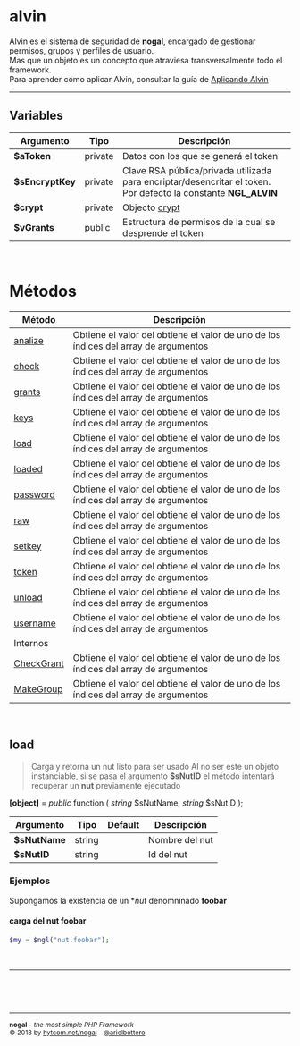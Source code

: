 # alvin
Alvin es el sistema de seguridad de **nogal**, encargado de gestionar permisos, grupos y perfiles de usuario.  
Mas que un objeto es un concepto que atraviesa transversalmente todo el framework.  
Para aprender cómo aplicar Alvin, consultar la guía de [Aplicando Alvin](https://github.com/arielbottero/wiki/blob/master/nogal/docs/alvinuso.md)
___

## Variables
|Argumento|Tipo|Descripción|
|---|---|---|
|**$aToken**|private|Datos con los que se generá el token|
|**$sEncryptKey**|private|Clave RSA pública/privada utilizada para encriptar/desencritar el token. Por defecto la constante **NGL_ALVIN**|
|**$crypt**|private|Objecto [crypt](https://github.com/arielbottero/wiki/blob/master/nogal/docs/alvin.md)|
|**$vGrants**|public|Estructura de permisos de la cual se desprende el token|

&nbsp;

# Métodos
|Método|Descripción|
|---|---|
|[analize](#analize)|Obtiene el valor del obtiene el valor de uno de los índices del array de argumentos|
|[check](#check)|Obtiene el valor del obtiene el valor de uno de los índices del array de argumentos|
|[grants](#grants)|Obtiene el valor del obtiene el valor de uno de los índices del array de argumentos|
|[keys](#keys)|Obtiene el valor del obtiene el valor de uno de los índices del array de argumentos|
|[load](#load)|Obtiene el valor del obtiene el valor de uno de los índices del array de argumentos|
|[loaded](#loaded)|Obtiene el valor del obtiene el valor de uno de los índices del array de argumentos|
|[password](#password)|Obtiene el valor del obtiene el valor de uno de los índices del array de argumentos|
|[raw](#raw)|Obtiene el valor del obtiene el valor de uno de los índices del array de argumentos|
|[setkey](#setkey)|Obtiene el valor del obtiene el valor de uno de los índices del array de argumentos|
|[token](#token)|Obtiene el valor del obtiene el valor de uno de los índices del array de argumentos|
|[unload](#unload)|Obtiene el valor del obtiene el valor de uno de los índices del array de argumentos|
|[username](#username)|Obtiene el valor del obtiene el valor de uno de los índices del array de argumentos|
|Internos||
|[CheckGrant](#checkgrant)|Obtiene el valor del obtiene el valor de uno de los índices del array de argumentos|
|[MakeGroup](#makegroup)|Obtiene el valor del obtiene el valor de uno de los índices del array de argumentos|


&nbsp;

## load
> Carga y retorna un nut listo para ser usado
> Al no ser este un objeto instanciable, si se pasa el argumento **$sNutID** el método intentará recuperar un **nut** previamente ejecutado

**[object]** =  *public* function ( *string* $sNutName, *string* $sNutID );  

|Argumento|Tipo|Default|Descripción|
|---|---|---|---|
|**$sNutName**|string||Nombre del nut|
|**$sNutID**|string||Id del nut|
### Ejemplos
Supongamos la existencia de un **nut* denomninado **foobar**
#### carga del nut foobar
```php
$my = $ngl("nut.foobar");
```

&nbsp;
___
&nbsp;



&nbsp;
___
<sub><b>nogal</b> - <em>the most simple PHP Framework</em></sub><br />
<sup>&copy; 2018 by <a href="http://hytcom.net/nogal">hytcom.net/nogal</a> - <a href="https://github.com/arielbottero">@arielbottero</a></sup><br />